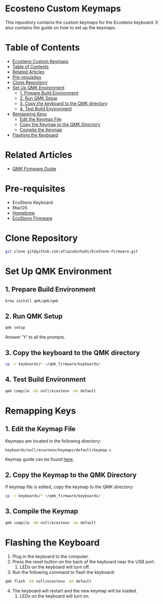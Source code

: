 # Ecosteno Custom Keymaps

This repository contains the custom keymaps for the Ecosteno keyboard. It also contains the guide on how to set up the keymaps.

# Table of Contents

- [Ecosteno Custom Keymaps](#ecosteno-custom-keymaps)
- [Table of Contents](#table-of-contents)
- [Related Articles](#related-articles)
- [Pre-requisites](#pre-requisites)
- [Clone Repository](#clone-repository)
- [Set Up QMK Environment](#set-up-qmk-environment)
  - [1. Prepare Build Environment](#1-prepare-build-environment)
  - [2. Run QMK Setup](#2-run-qmk-setup)
  - [3. Copy the keyboard to the QMK directory](#3-copy-the-keyboard-to-the-qmk-directory)
  - [4. Test Build Environment](#4-test-build-environment)
- [Remapping Keys](#remapping-keys)
  - [Edit the Keymap File](#edit-the-keymap-file)
  - [Copy the Keymap to the QMK Directory](#copy-the-keymap-to-the-qmk-directory)
  - [Compile the Keymap](#compile-the-keymap)
- [Flashing the Keyboard](#flashing-the-keyboard)

# Related Articles

- [QMK Firmware Guide](https://docs.qmk.fm/newbs)

# Pre-requisites

- EcoSteno Keyboard
- MacOS
- [Homebrew](https://brew.sh/)
- [EcoSteno Firmware](https://github.com/afiqzudinhadi/EcoSteno-Firmware)

# Clone Repository

```bash
git clone git@github.com:afiqzudinhadi/EcoSteno-Firmware.git
```

# Set Up QMK Environment

## 1. Prepare Build Environment

```bash
brew install qmk/qmk/qmk
```

## 2. Run QMK Setup

```bash
qmk setup
```

Answer 'Y' to all the prompts.

## 3. Copy the keyboard to the QMK directory

```bash
cp -r keyboards/* ~/qmk_firmware/keyboards/
```

## 4. Test Build Environment

```bash
qmk compile -kb noll/ecosteno -km default
```

# Remapping Keys

## 1. Edit the Keymap File

Keymaps are located in the following directory:

```bash
keyboards/noll/ecosteno/keymaps/default/keymap.c
```

Keymap guide can be found [here](https://docs.qmk.fm/keycodes_basic).

## 2. Copy the Keymap to the QMK Directory

If keymap file is edited, copy the keymap to the QMK directory:

```bash
cp -r keyboards/* ~/qmk_firmware/keyboards/
```

## 3. Compile the Keymap

```bash
qmk compile -kb noll/ecosteno -km default
```

# Flashing the Keyboard

1. Plug in the keyboard to the computer.
2. Press the reset button on the back of the keyboard near the USB port.
   1. LEDs on the keyboard will turn off.
3. Run the following command to flash the keyboard:

```bash
qmk flash -kb noll/ecosteno -km default
```

4. The keyboard will restart and the new keymap will be loaded.
   1. LEDs on the keyboard will turn on.
